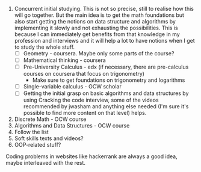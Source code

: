 1. Concurrent initial studying. This is not so precise, still to realise how this will go together. But the main idea is to get the math foundations but also start getting the notions on data structure and algorithms by implementing it slowly and not exhausting the possibilities. This is because I can immediately get benefits from that knowledge in my profession and interviews and it will help a lot to have notions when I get to study the whole stuff.
    - [ ] Geometry - coursera. Maybe only some parts of the course?
    - [ ] Mathematical thinking - coursera
    - [ ] Pre-University Calculus - edx (if necessary, there are pre-calculus courses on coursera that focus on trigonometry)
        - Make sure to get foundations on trigonometry and logarithms
    - [ ] Single-variable calculus - OCW scholar
    - [ ] Getting the initial grasp on basic algorithms and data structures by using Cracking the code interview, some of the videos recommended by jwasham and anything else needed (I'm sure it's possible to find more content on that level) helps.
1. Discrete Math - OCW course
1. Algorithms and Data Structures - OCW course
1. Follow the list
1. Soft skills texts and videos?
1. OOP-related stuff?


Coding problems in websites like hackerrank are always a good idea, maybe interleaved with the rest.
